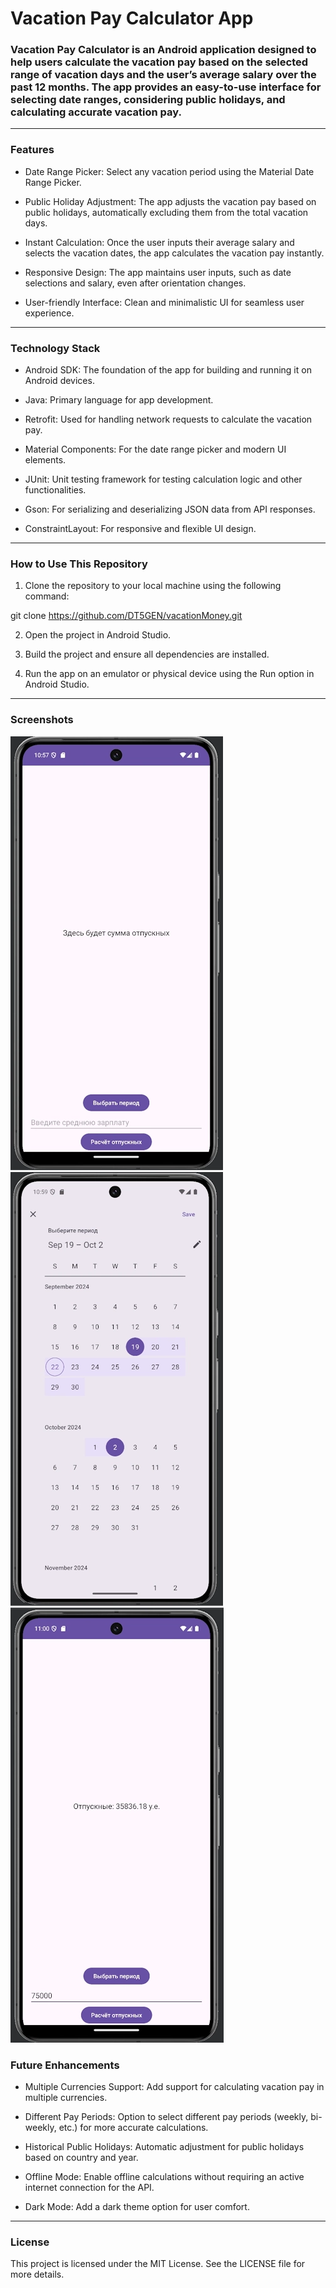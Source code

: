 # Vacation Pay Calculator App

### Vacation Pay Calculator is an Android application designed to help users calculate the vacation pay based on the selected range of vacation days and the user’s average salary over the past 12 months. The app provides an easy-to-use interface for selecting date ranges, considering public holidays, and calculating accurate vacation pay.

---

### Features

- Date Range Picker: Select any vacation period using the Material Date Range Picker.

- Public Holiday Adjustment: The app adjusts the vacation pay based on public holidays, automatically excluding them from the total vacation days.

- Instant Calculation: Once the user inputs their average salary and selects the vacation dates, the app calculates the vacation pay instantly.

- Responsive Design: The app maintains user inputs, such as date selections and salary, even after orientation changes.

- User-friendly Interface: Clean and minimalistic UI for seamless user experience.

---

### Technology Stack

- Android SDK: The foundation of the app for building and running it on Android devices.

- Java: Primary language for app development.

- Retrofit: Used for handling network requests to calculate the vacation pay.

- Material Components: For the date range picker and modern UI elements.

- JUnit: Unit testing framework for testing calculation logic and other functionalities.

- Gson: For serializing and deserializing JSON data from API responses.

- ConstraintLayout: For responsive and flexible UI design.

---

### How to Use This Repository

1. Clone the repository to your local machine using the following command:

git clone https://github.com/DT5GEN/vacationMoney.git


2. Open the project in Android Studio.


3. Build the project and ensure all dependencies are installed.


4. Run the app on an emulator or physical device using the Run option in Android Studio.

---

### Screenshots

![Main screen](scrsht1.webp)       ![Choose date](scrsht2.webp)      ![result](scrsht3.webp)


### Future Enhancements

- Multiple Currencies Support: Add support for calculating vacation pay in multiple currencies.

- Different Pay Periods: Option to select different pay periods (weekly, bi-weekly, etc.) for more accurate calculations.

- Historical Public Holidays: Automatic adjustment for public holidays based on country and year.

- Offline Mode: Enable offline calculations without requiring an active internet connection for the API.

- Dark Mode: Add a dark theme option for user comfort.

---

### License

This project is licensed under the MIT License. See the LICENSE file for more details.

